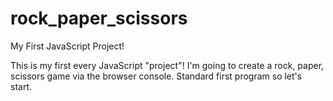 # rock_paper_scissors
My First JavaScript Project!

This is my first every JavaScript "project"!
I'm going to create a rock, paper, scissors game via the browser console. Standard first program so let's start.